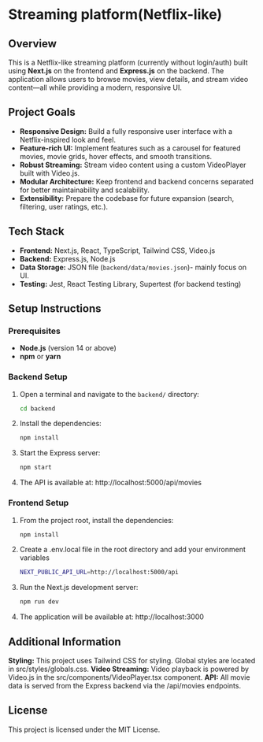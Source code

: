 # Streaming platform(Netflix-like)

## Overview

This is a Netflix-like streaming platform (currently without login/auth) built using **Next.js** on the frontend and **Express.js** on the backend. The application allows users to browse movies, view details, and stream video content—all while providing a modern, responsive UI.

## Project Goals

- **Responsive Design:** Build a fully responsive user interface with a Netflix-inspired look and feel.
- **Feature-rich UI:** Implement features such as a carousel for featured movies, movie grids, hover effects, and smooth transitions.
- **Robust Streaming:** Stream video content using a custom VideoPlayer built with Video.js.
- **Modular Architecture:** Keep frontend and backend concerns separated for better maintainability and scalability.
- **Extensibility:** Prepare the codebase for future expansion (search, filtering, user ratings, etc.).

## Tech Stack

- **Frontend:** Next.js, React, TypeScript, Tailwind CSS, Video.js
- **Backend:** Express.js, Node.js
- **Data Storage:** JSON file (`backend/data/movies.json`)- mainly focus on UI.
- **Testing:** Jest, React Testing Library, Supertest (for backend testing)

## Setup Instructions

### Prerequisites

- **Node.js** (version 14 or above)
- **npm** or **yarn**

### Backend Setup

1. Open a terminal and navigate to the `backend/` directory:
   ```bash
   cd backend
   ```
2. Install the dependencies:
   ```bash
   npm install
   ```
3. Start the Express server:
   ```bash
   npm start
   ```
4. The API is available at: http://localhost:5000/api/movies

### Frontend Setup

1. From the project root, install the dependencies:
   ```bash
   npm install
   ```
2. Create a .env.local file in the root directory and add your environment variables
   ```bash
   NEXT_PUBLIC_API_URL=http://localhost:5000/api
   ```
3. Run the Next.js development server:
   ```bash
   npm run dev
   ```
4. The application will be available at: http://localhost:3000

## Additional Information

**Styling:** This project uses Tailwind CSS for styling. Global styles are located in src/styles/globals.css.
**Video Streaming:** Video playback is powered by Video.js in the src/components/VideoPlayer.tsx component.
**API:** All movie data is served from the Express backend via the /api/movies endpoints.

## License

This project is licensed under the MIT License.
